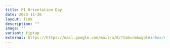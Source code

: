 ```yaml
---
title: P1 Orientation Day
date: 2023-11-30
layout: link
description: ""
image: ""
variant: tiptap
external: https://https://mail.google.com/mail/u/0/?tab=rm&ogbl#inbox/FMfcgzGwHpPFzlmsfkRCftMmlwJQNlbd?projector=1&messagePartId=0.2
---
```

